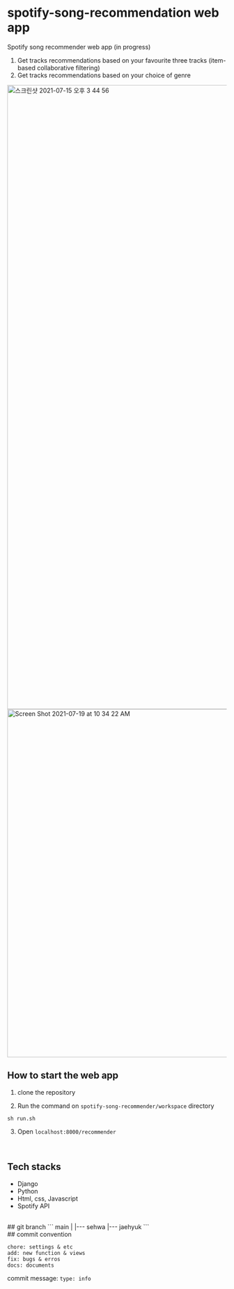 # spotify-song-recommendation web app

Spotify song recommender web app (in progress)
1. Get tracks recommendations based on your favourite three tracks (item-based collaborative filtering)
2. Get tracks recommendations based on your choice of genre

<img width="1434" alt="스크린샷 2021-07-15 오후 3 44 56" src="https://user-images.githubusercontent.com/66876469/125741710-8b9a6e46-e36a-4492-ad7d-5c1f4cd9495c.png">
<img width="800" alt="Screen Shot 2021-07-19 at 10 34 22 AM" src="https://user-images.githubusercontent.com/46921003/126090380-99f4ad84-7197-46d3-9cf3-79772d31703e.png">
<br/>

## How to start the web app
1. clone the repository

2. Run the command on `spotify-song-recommender/workspace` directory
```shell
sh run.sh
```
3. Open `localhost:8000/recommender`
<br/>

## Tech stacks
- Django
- Python
- Html, css, Javascript
- Spotify API

<br/>
## git branch
```
main
   |
   |--- sehwa
   |--- jaehyuk
```
<br/>
## commit convention

```
chore: settings & etc
add: new function & views
fix: bugs & erros
docs: documents
```

commit message: `type: info`
